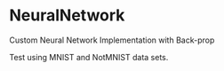 # NeuralNetwork
Custom Neural Network Implementation with Back-prop

Test using MNIST and NotMNIST data sets.
